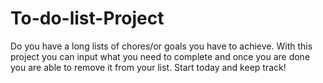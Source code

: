 # To-do-list-Project
Do you have a long lists of chores/or goals you have to achieve. With this project you can input what you need to complete and once you are done you are able to remove it from your list. Start today and keep track!
